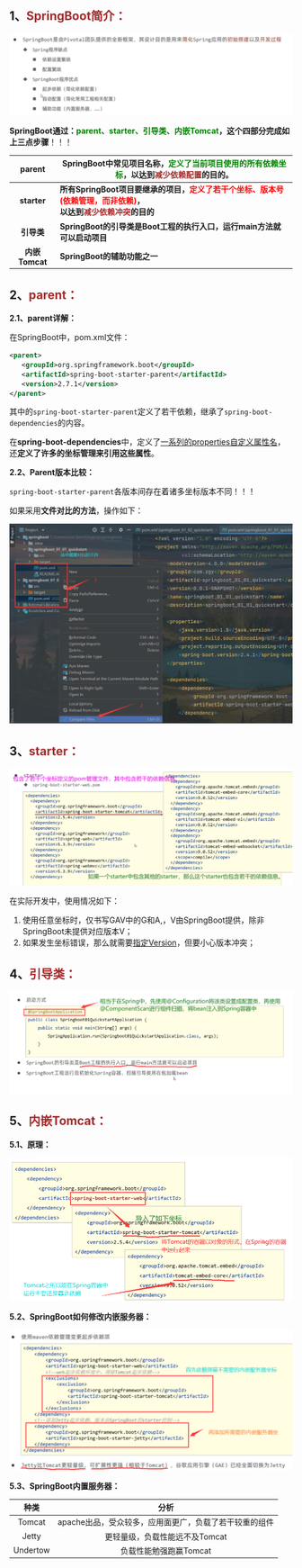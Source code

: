 ## 1、<span style="color:brown">SpringBoot简介：</span>

![image-20221004165256582](https://raw.githubusercontent.com/root-bine/image/main/Typora-image/SpringBoot%E7%AE%80%E4%BB%8B.png)

**SpringBoot通过：<span style="color:green">parent、starter、引导类、内嵌Tomcat</span>，这个四部分完成如上三点步骤**！！！

|     parent     | SpringBoot中常见项目名称，<span style="color:green">定义了当前项目使用的所有依赖坐标</span>，以达到<span style="color:brown">减少依赖配置</span>的目的。 |
| :------------: | ------------------------------------------------------------ |
|  **starter**   | **所有SpringBoot项目要继承的项目，<span style="color:red">定义了若干个坐标、版本号(依赖管理，而非依赖)</span>，<br>以达到<span style="color:brown">减少依赖冲突</span>的目的** |
|   **引导类**   | **SpringBoot的引导类是Boot工程的执行入口，运行main方法就可以启动项目** |
| **内嵌Tomcat** | **SpringBoot的辅助功能之一**                                 |



## 2、<span style="color:brown">parent：</span>

**2.1、parent详解：**

在SpringBoot中，pom.xml文件：

```xml
<parent>
   <groupId>org.springframework.boot</groupId>
   <artifactId>spring-boot-starter-parent</artifactId>
   <version>2.7.1</version>
</parent>
```

其中的`spring-boot-starter-parent`定义了若干依赖，继承了`spring-boot-dependencies`的内容。

在**spring-boot-dependencies**中，定义了<u>一系列的properties自定义属性名</u>，还**定义了许多的坐标管理来引用这些属性**。

**2.2、Parent版本比较：**

`spring-boot-starter-parent`各版本间存在着诸多坐标版本不同！！！

如果采用**文件对比的方法**，操作如下：

<img src="https://raw.githubusercontent.com/root-bine/image/main/Typora-image/%E6%96%87%E4%BB%B6%E5%AF%B9%E6%AF%94.png" alt="image-20221004172554433" style="zoom: 50%;" />



## 3、<span style="color:brown">starter：</span>

![image-20221004215243364](https://raw.githubusercontent.com/root-bine/image/main/Typora-image/starter.png)

在实际开发中，使用情况如下：

1. 使用任意坐标时，仅书写GAV中的G和A,，V由SpringBoot提供，除非SpringBoot未提供对应版本V；
2. 如果发生坐标错误，那么就需要<u>指定Version</u>，但要小心版本冲突；



## 4、<span style="color:brown">引导类：</span>

![image-20221004221653706](https://raw.githubusercontent.com/root-bine/image/main/Typora-image/SpringBootConfiguration.png)

## 5、<span style="color:brown">内嵌Tomcat：</span>

**5.1、原理：**

<img src="https://raw.githubusercontent.com/root-bine/image/main/Typora-image/SpringBoot%E7%9A%84%E8%BE%85%E5%8A%A9%E5%8A%9F%E8%83%BD%E4%B9%8B%E4%B8%80.png" alt="image-20221005002431135" style="zoom:80%;" />

**5.2、SpringBoot如何修改内嵌服务器：**

<img src="https://raw.githubusercontent.com/root-bine/image/main/Typora-image/SpringBoot%E4%BF%AE%E6%94%B9%E5%86%85%E5%B5%8C%E6%9C%8D%E5%8A%A1%E5%99%A8.png" alt="image-20221005002811831" style="zoom:80%;" />

**5.3、SpringBoot内置服务器：**

|   种类   |                          分析                          |
| :------: | :----------------------------------------------------: |
|  Tomcat  | apache出品，受众较多，应用面更广，负载了若干较重的组件 |
|  Jetty   |             更轻量级，负载性能远不及Tomcat             |
| Undertow |                 负载性能勉强跑赢Tomcat                 |

